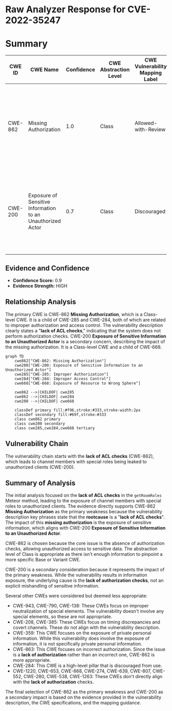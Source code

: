 # Raw Analyzer Response for CVE-2022-35247

# Summary
| CWE ID | CWE Name | Confidence | CWE Abstraction Level | CWE Vulnerability Mapping Label | CWE-Vulnerability Mapping Notes |
|---|---|---|---|---|---|
| CWE-862 | Missing Authorization | 1.0 | Class | Allowed-with-Review | Primary CWE. The product does not perform an authorization check when an actor attempts to access a resource or perform an action. |
| CWE-200 | Exposure of Sensitive Information to an Unauthorized Actor | 0.7 | Class | Discouraged | Secondary CWE. The product exposes sensitive information to an actor that is not explicitly authorized to have access to that information. |

## Evidence and Confidence

*   **Confidence Score:** 0.9
*   **Evidence Strength:** HIGH

## Relationship Analysis
The primary CWE is CWE-862 **Missing Authorization**, which is a Class-level CWE. It is a child of CWE-285 and CWE-284, both of which are related to improper authorization and access control. The vulnerability description clearly states a "**lack of ACL checks**," indicating that the system does not perform authorization checks. CWE-200 **Exposure of Sensitive Information to an Unauthorized Actor** is a secondary concern, describing the impact of the missing authorization. It is a Class-level CWE and a child of CWE-668.

```mermaid
graph TD
    cwe862["CWE-862: Missing Authorization"]
    cwe200["CWE-200: Exposure of Sensitive Information to an Unauthorized Actor"]
    cwe285["CWE-285: Improper Authorization"]
    cwe284["CWE-284: Improper Access Control"]
    cwe668["CWE-668: Exposure of Resource to Wrong Sphere"]

    cwe862 -->|CHILDOF| cwe285
    cwe862 -->|CHILDOF| cwe284
    cwe200 -->|CHILDOF| cwe668

    classDef primary fill:#f96,stroke:#333,stroke-width:2px
    classDef secondary fill:#69f,stroke:#333
    class cwe862 primary
    class cwe200 secondary
    class cwe285,cwe284,cwe668 tertiary
```

## Vulnerability Chain
The vulnerability chain starts with the **lack of ACL checks** (CWE-862), which leads to channel members with special roles being leaked to unauthorized clients (CWE-200).

## Summary of Analysis
The initial analysis focused on the **lack of ACL checks** in the `getRoomRoles` Meteor method, leading to the exposure of channel members with special roles to unauthorized clients. The evidence directly supports CWE-862 **Missing Authorization** as the primary weakness because the vulnerability description key phrases state that the **rootcause** is a "**lack of ACL checks**". The impact of this **missing authorization** is the exposure of sensitive information, which aligns with CWE-200 **Exposure of Sensitive Information to an Unauthorized Actor**.

CWE-862 is chosen because the core issue is the absence of authorization checks, allowing unauthorized access to sensitive data. The abstraction level of Class is appropriate as there isn't enough information to pinpoint a more specific Base or Variant CWE.

CWE-200 is a secondary consideration because it represents the impact of the primary weakness. While the vulnerability results in information exposure, the underlying cause is the **lack of authorization checks**, not an explicit mishandling of sensitive information.

Several other CWEs were considered but deemed less appropriate:

*   CWE-943, CWE-790, CWE-138: These CWEs focus on improper neutralization of special elements. The vulnerability doesn't involve any special elements, so these are not appropriate.
*   CWE-208, CWE-385: These CWEs focus on timing discrepancies and covert channels. These do not align with the vulnerability description.
*   CWE-359: This CWE focuses on the exposure of private personal information. While this vulnerability does involve the exposure of information, it is not specifically private personal information.
*   CWE-863: This CWE focuses on incorrect authorization. Since the issue is a **lack of authorization** rather than an incorrect one, CWE-862 is more appropriate.
*   CWE-284: This CWE is a high-level pillar that is discouraged from use.
*   CWE-1220, CWE-653, CWE-668, CWE-274, CWE-639, CWE-807, CWE-552, CWE-280, CWE-538, CWE-1263: These CWEs don't directly align with the **lack of authorization** checks.

The final selection of CWE-862 as the primary weakness and CWE-200 as a secondary impact is based on the evidence provided in the vulnerability description, the CWE specifications, and the mapping guidance.